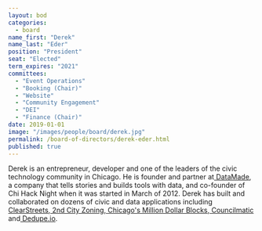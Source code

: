 ```yaml
---
layout: bod
categories: 
  - board
name_first: "Derek"
name_last: "Eder"
position: "President"
seat: "Elected"
term_expires: "2021"
committees:
  - "Event Operations"
  - "Booking (Chair)"
  - "Website"
  - "Community Engagement"
  - "DEI"
  - "Finance (Chair)"
date: 2019-01-01
image: "/images/people/board/derek.jpg"
permalink: /board-of-directors/derek-eder.html
published: true
---
```


Derek is an entrepreneur, developer and one of the leaders of the civic technology community in Chicago. He is founder and partner at[ DataMade](https://datamade.us), a company that tells stories and builds tools with data, and co-founder of Chi Hack Night when it was started in March of 2012. Derek has built and collaborated on dozens of civic and data applications including[ ClearStreets](http://clearstreets.org/),[ 2nd City Zoning](https://secondcityzoning.org),[ ](http://chicagolobbyists.org)[Chicago's Million Dollar Blocks](http://chicagosmilliondollarblocks.com/),[ Councilmatic](https://chicago.councilmatic.org) and[ Dedupe.io](https://dedupe.io/).  
